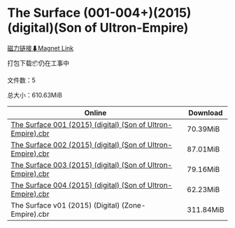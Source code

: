 # The Surface (001-004+)(2015)(digital)(Son of Ultron-Empire)

[磁力链接⬇Magnet Link](magnet:?xt=urn:btih:02696bd7d467696f0b099d3802341ea69487c466&dn=The%20Surface%20%28001-004%2B%29%282015%29%28digital%29%28Son%20of%20Ultron-Empire%29)

打包下载📦仍在工事中

文件数：5

总大小：610.63MiB

Online | Download
--- | ---
[The Surface 001 (2015) (digital) (Son of Ultron-Empire).cbr](https://github.com/alicewish/markdown/blob/master/comic/Surface-001-2015-digital-Son-of-Ultron-Empire-cbr.md) | 70.39MiB
[The Surface 002 (2015) (digital) (Son of Ultron-Empire).cbr](https://github.com/alicewish/markdown/blob/master/comic/Surface-002-2015-digital-Son-of-Ultron-Empire-cbr.md) | 87.01MiB
[The Surface 003 (2015) (digital) (Son of Ultron-Empire).cbr](https://github.com/alicewish/markdown/blob/master/comic/Surface-003-2015-digital-Son-of-Ultron-Empire-cbr.md) | 79.16MiB
[The Surface 004 (2015) (digital) (Son of Ultron-Empire).cbr](https://github.com/alicewish/markdown/blob/master/comic/Surface-004-2015-digital-Son-of-Ultron-Empire-cbr.md) | 62.23MiB
The Surface v01 (2015) (Digital) (Zone-Empire).cbr | 311.84MiB